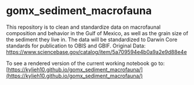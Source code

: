 # gomx_sediment_macrofauna
This repository is to clean and standardize data on macrofaunal composition and behavior in the Gulf of Mexico, as well as the grain size of the sediment they live in. The data will be standardized to Darwin Core standards for publication to OBIS and GBIF.
Original Data: https://www.sciencebase.gov/catalog/item/5a709594e4b0a9a2e9d88e4e

To see a rendered version of the current working notebook go to: [https://kylieh10.github.io/gomx_sediment_macrofauna/](https://kylieh10.github.io/gomx_sediment_macrofauna/)
